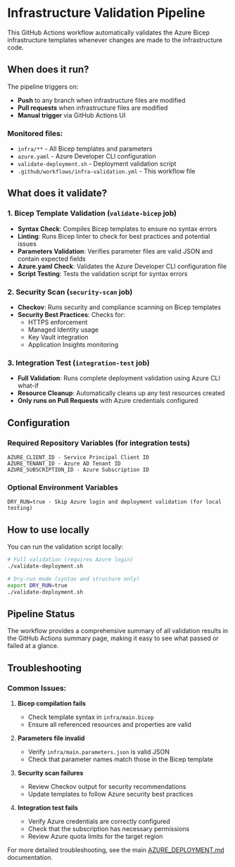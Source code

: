# Infrastructure Validation Pipeline

This GitHub Actions workflow automatically validates the Azure Bicep infrastructure templates whenever changes are made to the infrastructure code.

## When does it run?

The pipeline triggers on:
- **Push** to any branch when infrastructure files are modified
- **Pull requests** when infrastructure files are modified  
- **Manual trigger** via GitHub Actions UI

### Monitored files:
- `infra/**` - All Bicep templates and parameters
- `azure.yaml` - Azure Developer CLI configuration
- `validate-deployment.sh` - Deployment validation script
- `.github/workflows/infra-validation.yml` - This workflow file

## What does it validate?

### 1. Bicep Template Validation (`validate-bicep` job)
- **Syntax Check**: Compiles Bicep templates to ensure no syntax errors
- **Linting**: Runs Bicep linter to check for best practices and potential issues
- **Parameters Validation**: Verifies parameter files are valid JSON and contain expected fields
- **Azure.yaml Check**: Validates the Azure Developer CLI configuration file
- **Script Testing**: Tests the validation script for syntax errors

### 2. Security Scan (`security-scan` job)
- **Checkov**: Runs security and compliance scanning on Bicep templates
- **Security Best Practices**: Checks for:
  - HTTPS enforcement
  - Managed Identity usage
  - Key Vault integration
  - Application Insights monitoring

### 3. Integration Test (`integration-test` job)
- **Full Validation**: Runs complete deployment validation using Azure CLI what-if
- **Resource Cleanup**: Automatically cleans up any test resources created
- **Only runs on Pull Requests** with Azure credentials configured

## Configuration

### Required Repository Variables (for integration tests)
```
AZURE_CLIENT_ID - Service Principal Client ID
AZURE_TENANT_ID - Azure AD Tenant ID  
AZURE_SUBSCRIPTION_ID - Azure Subscription ID
```

### Optional Environment Variables
```
DRY_RUN=true - Skip Azure login and deployment validation (for local testing)
```

## How to use locally

You can run the validation script locally:

```bash
# Full validation (requires Azure login)
./validate-deployment.sh

# Dry-run mode (syntax and structure only)
export DRY_RUN=true
./validate-deployment.sh
```

## Pipeline Status

The workflow provides a comprehensive summary of all validation results in the GitHub Actions summary page, making it easy to see what passed or failed at a glance.

## Troubleshooting

### Common Issues:

1. **Bicep compilation fails**
   - Check template syntax in `infra/main.bicep`
   - Ensure all referenced resources and properties are valid

2. **Parameters file invalid**
   - Verify `infra/main.parameters.json` is valid JSON
   - Check that parameter names match those in the Bicep template

3. **Security scan failures**
   - Review Checkov output for security recommendations
   - Update templates to follow Azure security best practices

4. **Integration test fails**
   - Verify Azure credentials are correctly configured
   - Check that the subscription has necessary permissions
   - Review Azure quota limits for the target region

For more detailed troubleshooting, see the main [AZURE_DEPLOYMENT.md](../AZURE_DEPLOYMENT.md) documentation.